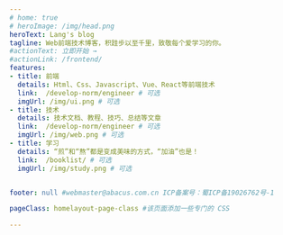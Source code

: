 ```yaml
---
# home: true
# heroImage: /img/head.png
heroText: Lang's blog
tagline: Web前端技术博客，积跬步以至千里，致敬每个爱学习的你。
#actionText: 立即开始 →
#actionLink: /frontend/
features:
- title: 前端
  details: Html、Css、Javascript、Vue、React等前端技术
  link:  /develop-norm/engineer # 可选
  imgUrl: /img/ui.png # 可选
- title: 技术
  details: 技术文档、教程、技巧、总结等文章
  link:  /develop-norm/engineer # 可选
  imgUrl: /img/web.png # 可选
- title: 学习
  details: “煎”和“熬”都是变成美味的方式，“加油”也是！
  link:  /booklist/ # 可选
  imgUrl: /img/study.png # 可选


footer: null #webmaster@abacus.com.cn ICP备案号：蜀ICP备19026762号-1 

pageClass: homelayout-page-class #该页面添加一些专门的 CSS

---
```


<HomeLayout />
<HomeContent />

<!-- <HomeFooterLayout /> -->


<!-- ::: slot footer
MIT Licensed | Copyright © 2018-present [Evan You](https://github.com/yyx990803)
::: -->
<HomeFooterLayout />